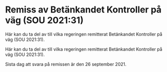 # Remiss av Betänkandet Kontroller på väg (SOU 2021:31)

Här kan du ta del av till vilka regeringen remitterat Betänkandet Kontroller på väg (SOU 2021:31).

Här kan du ta del av till vilka regeringen remitterat Betänkandet Kontroller på väg (SOU 2021:31).

Sista dag att svara på remissen är den 26 september 2021.
